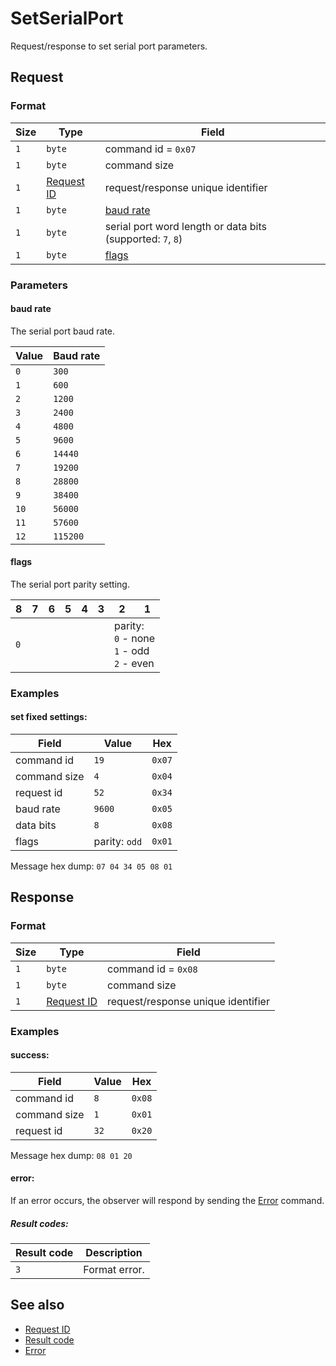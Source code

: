 # SetSerialPort

Request/response to set serial port parameters.


## Request

### Format

| Size | Type                                 | Field                                                      |
| ---- | ------------------------------------ | ---------------------------------------------------------- |
| `1`  | `byte`                               | command id = `0x07`                                        |
| `1`  | `byte`                               | command size                                               |
| `1`  | [Request ID](../types.md#request-id) | request/response unique identifier                         |
| `1`  | `byte`                               | [baud rate](#baud-rate)                                    |
| `1`  | `byte`                               | serial port word length or data bits (supported: `7`, `8`) |
| `1`  | `byte`                               | [flags](#flags)                                            |

### Parameters

#### **baud rate**

The serial port baud rate.

| Value | Baud rate |
| ----- | --------- |
| `0`   | `300`     |
| `1`   | `600`     |
| `2`   | `1200`    |
| `3`   | `2400`    |
| `4`   | `4800`    |
| `5`   | `9600`    |
| `6`   | `14440`   |
| `7`   | `19200`   |
| `8`   | `28800`   |
| `9`   | `38400`   |
| `10`  | `56000`   |
| `11`  | `57600`   |
| `12`  | `115200`  |

#### **flags**

The serial port parity setting.

<table>
    <thead>
        <tr>
            <th>8</th>
            <th>7</th>
            <th>6</th>
            <th>5</th>
            <th>4</th>
            <th>3</th>
            <th>2</th>
            <th>1</th>
        </tr>
    </thead>
    <tbody>
        <tr>
            <td colspan="6"><code>0</code></td>
            <td colspan="2">
                parity: <br>
                <code>0</code> - none <br>
                <code>1</code> - odd <br>
                <code>2</code> - even <br>
            </td>
        </tr>
    </tbody>
</table>


### Examples

#### set fixed settings:

| Field        | Value         | Hex    |
| ------------ | ------------- | ------ |
| command id   | `19`          | `0x07` |
| command size | `4`           | `0x04` |
| request id   | `52`          | `0x34` |
| baud rate    | `9600`        | `0x05` |
| data bits    | `8`           | `0x08` |
| flags        | parity: `odd` | `0x01` |

Message hex dump: `07 04 34 05 08 01`


## Response

### Format

| Size | Type                                 | Field                              |
| ---- | ------------------------------------ | ---------------------------------- |
| `1`  | `byte`                               | command id = `0x08`                |
| `1`  | `byte`                               | command size                       |
| `1`  | [Request ID](../types.md#request-id) | request/response unique identifier |


### Examples

#### success:

| Field        | Value | Hex    |
| ------------ | ----- | ------ |
| command id   | `8`   | `0x08` |
| command size | `1`   | `0x01` |
| request id   | `32`  | `0x20` |

Message hex dump: `08 01 20`


#### error:

If an error occurs, the observer will respond by sending the [Error](./uplink/Error.md) command.

##### Result codes:

| Result code | Description   |
| ----------- | ------------- |
| `3`         | Format error. |


## See also

* [Request ID](../types.md#request-id)
* [Result code](../types.md#result-code)
* [Error](./uplink/Error.md)
